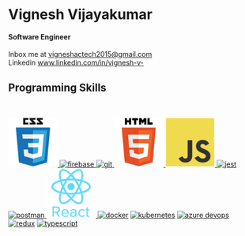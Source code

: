 

<h1>Vignesh Vijayakumar</h1>
<h4>Software Engineer</h4>

<a>Inbox me at vigneshactech2015@gmail.com</a> <br/>
<a>Linkedin www.linkedin.com/in/vignesh-v-</a>


<h2>Programming Skills</h2><br/>

<p align="left"> <a href="https://www.w3schools.com/css/" target="_blank" rel="noreferrer"> <img src="https://raw.githubusercontent.com/devicons/devicon/master/icons/css3/css3-original-wordmark.svg" alt="css3" width="100" height="100"/> </a> <a href="https://firebase.google.com/" target="_blank" rel="noreferrer"> <img src="https://www.vectorlogo.zone/logos/firebase/firebase-icon.svg" alt="firebase" width="100" height="100"/> </a> <a href="https://git-scm.com/" target="_blank" rel="noreferrer"> <img src="https://www.vectorlogo.zone/logos/git-scm/git-scm-icon.svg" alt="git" width="100" height="100"/> </a> <a href="https://www.w3.org/html/" target="_blank" rel="noreferrer"> <img src="https://raw.githubusercontent.com/devicons/devicon/master/icons/html5/html5-original-wordmark.svg" alt="html5" width="100" height="100"/> </a> <a href="https://developer.mozilla.org/en-US/docs/Web/JavaScript" target="_blank" rel="noreferrer"> <img src="https://raw.githubusercontent.com/devicons/devicon/master/icons/javascript/javascript-original.svg" alt="javascript" width="100" height="100"/> </a> <a href="https://jestjs.io" target="_blank" rel="noreferrer"> <img src="https://www.vectorlogo.zone/logos/jestjsio/jestjsio-icon.svg" alt="jest" width="100" height="100"/> </a><a href="https://postman.com" target="_blank" rel="noreferrer"> <img src="https://www.vectorlogo.zone/logos/getpostman/getpostman-icon.svg" alt="postman" width="100" height="100"/> </a> <a href="https://reactjs.org/" target="_blank" rel="noreferrer"> <img src="https://raw.githubusercontent.com/devicons/devicon/master/icons/react/react-original-wordmark.svg" alt="react" width="100" height="100"/> </a>
<a href="https://www.docker.com/"><img src="https://tse2.mm.bing.net/th?id=OIP.kY-iKNMB6IHDzoeQlMW3fAHaEK&pid=Api&P=0&h=180" alt="docker" width="100" height="100"/></a>
<a href="https://kubernetes.io/"><img src="https://tse4.mm.bing.net/th?id=OIP.XYF7bCFcLMU7-54vkFwXRwHaEK&pid=Api&P=0&h=180" alt="kubernetes" width="100" height="100"/></a>
<a href="https://azure.microsoft.com/en-in/products/devops/"><img src="https://tse2.mm.bing.net/th?id=OIP.iwsUTy3Y65p-zBrKBzsouwHaEK&pid=Api&P=0&h=180" alt="azure devops" width="100" height="100"/></a>
<a href="https://redux.js.org/"><img src="https://tse1.mm.bing.net/th?id=OIP.7nLBkCmTiyXKFMk4fVCVqwHaDy&pid=Api&P=0&h=180" alt="redux" width="100" height="100"/></a>
<a href="https://www.typescriptlang.org/"><img src="https://tse3.mm.bing.net/th?id=OIP.7cwsgCBxqiMI9hKRj7emwAHaEK&pid=Api&P=0&h=180" alt="typescript" width="100" height="100"/></a>
 </p>

